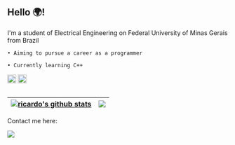 ## Hello 🌍! 

I'm a student of Electrical Engineering on Federal University of Minas Gerais from Brazil

    • Aiming to pursue a career as a programmer
  
    • Currently learning C++



<code><img height="20" alt="c++" src="https://cdn.jsdelivr.net/gh/devicons/devicon/icons/c/c-original.svg" ></code> 
<code><img height="20" alt="c++" src="https://cdn.jsdelivr.net/gh/devicons/devicon/icons/cplusplus/cplusplus-original.svg" ></code>
     
</div>
 
 ##
 
 
 | <a href="https://github.com/ricardomrs/github-readme-stats"><img align="center" src="https://github-readme-stats.vercel.app/api?username=ricardomrs&show_icons=true&include_all_commits=true&theme=buefy&hide_border=true" alt="ricardo's github stats" /></a> | <a href="https://github.com/ricardomrs/github-readme-stats"><img align="center" src="https://github-readme-stats.vercel.app/api/top-langs/?username=ricardomrs&layout=compact&theme=buefy&hide_border=true" /></a> |
| ------------- | ------------- |


 Contact me here:
<div> 
  <a href="https://www.linkedin.com/in/ricardomrs" target="_blank"><img src="https://img.shields.io/badge/-LinkedIn-%230077B5?style=for-the-circle&logo=linkedin&logoColor=white" target="_blank"></a> 
  
</div>

